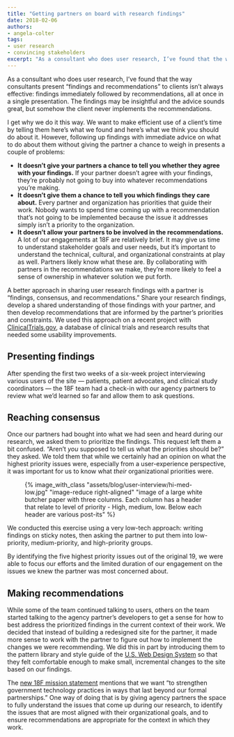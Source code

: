 ```yaml
---
title: "Getting partners on board with research findings"
date: 2018-02-06
authors:
- angela-colter
tags:
- user research
- convincing stakeholders
excerpt: "As a consultant who does user research, I’ve found that the way consultants present “findings and recommendations” to clients isn’t always effective: findings immediately followed by recommendations, all at once in a single presentation. A better approach in sharing user research findings with a partner is “findings, consensus, and recommendations.” "
---
```


As a consultant who does user research, I’ve found that the way consultants present “findings and recommendations” to clients isn’t always effective: findings immediately followed by recommendations, all at once in a single presentation. The findings may be insightful and the advice sounds great, but somehow the client never implements the recommendations.

I get why we do it this way. We want to make efficient use of a client’s time by telling them here’s what we found and here’s what we think you should do about it. However, following up findings with immediate advice on what to do about them without giving the partner a chance to weigh in presents a couple of problems:

- **It doesn’t give your partners a chance to tell you whether they agree with your findings.** If your partner doesn’t agree with your findings, they’re probably not going to buy into whatever recommendations you’re making.
- **It doesn’t give them a chance to tell you which findings they care about.** Every partner and organization has priorities that guide their work. Nobody wants to spend time coming up with a recommendation that’s not going to be implemented because the issue it addresses simply isn’t a priority to the organization.
- **It doesn’t allow your partners to be involved in the recommendations.** A lot of our engagements at 18F are relatively brief. It may give us time to understand stakeholder goals and user needs, but it’s important to understand the technical, cultural, and organizational constraints at play as well. Partners likely know what these are. By collaborating with partners in the recommendations we make, they’re more likely to feel a sense of ownership in whatever solution we put forth.

A better approach in sharing user research findings with a partner is “findings, consensus, and recommendations.” Share your research findings, develop a shared understanding of those findings with your partner, and then develop recommendations that are informed by the partner’s priorities and constraints. We used this approach on a recent project with [ClinicalTrials.gov](https://clinicaltrials.gov/), a database of clinical trials and research results that needed some usability improvements.

## Presenting findings

After spending the first two weeks of a six-week project interviewing various users of the site — patients, patient advocates, and clinical study coordinators — the 18F team had a check-in with our agency partners to review what we’d learned so far and allow them to ask questions.

## Reaching consensus

Once our partners had bought into what we had seen and heard during our research, we asked them to prioritize the findings. This request left them a bit confused. “Aren’t _you_ supposed to tell us what the priorities should be?” they asked. We told them that while we certainly had an opinion on what the highest priority issues were, especially from a user-experience perspective, it was important for us to know what _their_ organizational priorities were.  

<figure>
	{% image_with_class "assets/blog/user-interview/hi-med-low.jpg" "image-reduce right-aligned" "image of a large white butcher paper with three columns.  Each column has a header that relate to level of priority - High, medium, low. Below each header are various post-its" %}
</figure>

We conducted this exercise using a very low-tech approach: writing findings on sticky notes, then asking the partner to put them into low-priority, medium-priority, and high-priority groups.

By identifying the five highest priority issues out of the original 19, we were able to focus our efforts and the limited duration of our engagement on the issues we knew the partner was most concerned about.

## Making recommendations

While some of the team continued talking to users, others on the team started talking to the agency partner’s developers to get a sense for how to best address the prioritized findings in the current context of their work. We decided that instead of building a redesigned site for the partner, it made more sense to work with the partner to figure out how to implement the changes we were recommending. We did this in part by introducing them to the pattern library and style guide of the [U.S. Web Design System](https://designsystem.digital.gov/) so that they felt comfortable enough to make small, incremental changes to the site based on our findings.

The [new 18F mission statement](https://18f.gsa.gov/about/#our-mission) mentions that we want “to strengthen government technology practices in ways that last beyond our formal partnerships.” One way of doing that is by giving agency partners the space to fully understand the issues that come up during our research, to identify the issues that are most aligned with their organizational goals, and to ensure recommendations are appropriate for the context in which they work.

